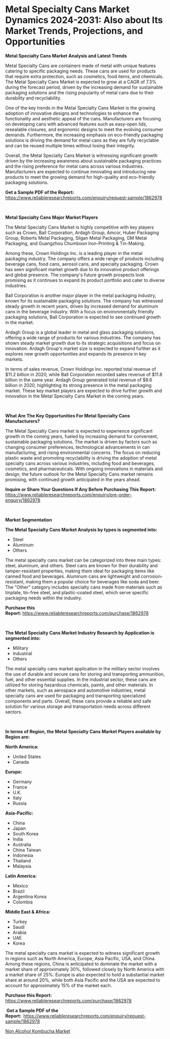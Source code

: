 <p><h1>Metal Specialty Cans Market Dynamics 2024-2031: Also about Its Market Trends, Projections, and Opportunities</h1></p><p><strong>Metal Specialty Cans Market Analysis and Latest Trends</strong></p>
<p><p>Metal Specialty Cans are containers made of metal with unique features catering to specific packaging needs. These cans are used for products that require extra protection, such as cosmetics, food items, and chemicals. The Metal Specialty Cans Market is expected to grow at a CAGR of 7.3% during the forecast period, driven by the increasing demand for sustainable packaging solutions and the rising popularity of metal cans due to their durability and recyclability.</p><p>One of the key trends in the Metal Specialty Cans Market is the growing adoption of innovative designs and technologies to enhance the functionality and aesthetic appeal of the cans. Manufacturers are focusing on developing cans with advanced features such as easy-open lids, resealable closures, and ergonomic designs to meet the evolving consumer demands. Furthermore, the increasing emphasis on eco-friendly packaging solutions is driving the demand for metal cans as they are fully recyclable and can be reused multiple times without losing their integrity.</p><p>Overall, the Metal Specialty Cans Market is witnessing significant growth driven by the increasing awareness about sustainable packaging practices and the rising preference for metal cans across various industries. Manufacturers are expected to continue innovating and introducing new products to meet the growing demand for high-quality and eco-friendly packaging solutions.</p></p>
<p><strong>Get a Sample PDF of the Report:&nbsp;</strong> <a href="https://www.reliableresearchreports.com/enquiry/request-sample/1862978">https://www.reliableresearchreports.com/enquiry/request-sample/1862978</a></p>
<p>&nbsp;</p>
<p><strong>Metal Specialty Cans Major Market Players</strong></p>
<p><p>The Metal Specialty Cans Market is highly competitive with key players such as Crown, Ball Corporation, Ardagh Group, Amcor, Huber Packaging Group, Roberts Metal Packaging, Silgan Metal Packaging, GM Metal Packaging, and Guangzhou Chumboon Iron-Printing & Tin-Making.</p><p>Among these, Crown Holdings Inc. is a leading player in the metal packaging industry. The company offers a wide range of products including beverage cans, food cans, aerosol cans, and specialty packaging. Crown has seen significant market growth due to its innovative product offerings and global presence. The company's future growth prospects look promising as it continues to expand its product portfolio and cater to diverse industries.</p><p>Ball Corporation is another major player in the metal packaging industry, known for its sustainable packaging solutions. The company has witnessed steady growth in recent years, driven by increased demand for aluminum cans in the beverage industry. With a focus on environmentally friendly packaging solutions, Ball Corporation is expected to see continued growth in the market.</p><p>Ardagh Group is a global leader in metal and glass packaging solutions, offering a wide range of products for various industries. The company has shown steady market growth due to its strategic acquisitions and focus on innovation. Ardagh Group's market size is expected to expand further as it explores new growth opportunities and expands its presence in key markets.</p><p>In terms of sales revenue, Crown Holdings Inc. reported total revenue of $11.2 billion in 2020, while Ball Corporation recorded sales revenue of $11.8 billion in the same year. Ardagh Group generated total revenue of $8.6 billion in 2020, highlighting its strong presence in the metal packaging market. These key market players are expected to drive further growth and innovation in the Metal Specialty Cans Market in the coming years.</p></p>
<p>&nbsp;</p>
<p><strong>What Are The Key Opportunities For Metal Specialty Cans Manufacturers?</strong></p>
<p><p>The Metal Specialty Cans market is expected to experience significant growth in the coming years, fueled by increasing demand for convenient, sustainable packaging solutions. The market is driven by factors such as changing consumer preferences, technological advancements in can manufacturing, and rising environmental concerns. The focus on reducing plastic waste and promoting recyclability is driving the adoption of metal specialty cans across various industries, including food and beverages, cosmetics, and pharmaceuticals. With ongoing innovations in materials and design, the future outlook for the Metal Specialty Cans market remains promising, with continued growth anticipated in the years ahead.</p></p>
<p><strong>Inquire or Share Your Questions If Any Before Purchasing This Report:</strong> <a href="https://www.reliableresearchreports.com/enquiry/pre-order-enquiry/1862978">https://www.reliableresearchreports.com/enquiry/pre-order-enquiry/1862978</a></p>
<p>&nbsp;</p>
<p><strong>Market Segmentation</strong></p>
<p><strong>The Metal Specialty Cans Market Analysis by types is segmented into:</strong></p>
<p><ul><li>Steel</li><li>Aluminum</li><li>Others</li></ul></p>
<p><p>The metal specialty cans market can be categorized into three main types: steel, aluminum, and others. Steel cans are known for their durability and tamper-resistant properties, making them ideal for packaging items like canned food and beverages. Aluminum cans are lightweight and corrosion-resistant, making them a popular choice for beverages like soda and beer. The "Other" category includes specialty cans made from materials such as tinplate, tin-free steel, and plastic-coated steel, which serve specific packaging needs within the industry.</p></p>
<p><strong>Purchase this Report:&nbsp;</strong><a href="https://www.reliableresearchreports.com/purchase/1862978">https://www.reliableresearchreports.com/purchase/1862978</a></p>
<p>&nbsp;</p>
<p><strong>The Metal Specialty Cans Market Industry Research by Application is segmented into:</strong></p>
<p><ul><li>Military</li><li>Industrial</li><li>Others</li></ul></p>
<p><p>The metal specialty cans market application in the military sector involves the use of durable and secure cans for storing and transporting ammunition, fuel, and other essential supplies. In the industrial sector, these cans are utilized for storing hazardous chemicals, paints, and other materials. In other markets, such as aerospace and automotive industries, metal specialty cans are used for packaging and transporting specialized components and parts. Overall, these cans provide a reliable and safe solution for various storage and transportation needs across different sectors.</p></p>
<p>&nbsp;</p>
<p><strong>In terms of Region, the Metal Specialty Cans Market Players available by Region are:</strong></p>
<p>
    <p> <strong> North America: </strong>
        <ul>
            <li>United States</li>
            <li>Canada</li>
        </ul>
        </p> 
    <p> <strong> Europe: </strong>
        <ul>
            <li>Germany</li>
            <li>France</li>
            <li>U.K.</li>
            <li>Italy</li>
            <li>Russia</li>
        </ul>
        </p> 
    <p> <strong> Asia-Pacific: </strong>
        <ul>
            <li>China</li>
            <li>Japan</li>
            <li>South Korea</li>
            <li>India</li>
            <li>Australia</li>
            <li>China Taiwan</li>
            <li>Indonesia</li>
            <li>Thailand</li>
            <li>Malaysia</li>
        </ul>
        </p> 
    <p> <strong> Latin America: </strong>
        <ul>
            <li>Mexico</li>
            <li>Brazil</li>
            <li>Argentina Korea</li>
            <li>Colombia</li>
        </ul>
        </p> 
    <p> <strong> Middle East & Africa: </strong>
        <ul>
            <li>Turkey</li>
            <li>Saudi</li>
            <li>Arabia</li>
            <li>UAE</li>
            <li>Korea</li>
        </ul>
    </p>
    </p>
<p><p>The metal specialty cans market is expected to witness significant growth in regions such as North America, Europe, Asia Pacific, USA, and China. Among these regions, China is anticipated to dominate the market with a market share of approximately 30%, followed closely by North America with a market share of 25%. Europe is also expected to hold a substantial market share at around 20%, while both Asia Pacific and the USA are expected to account for approximately 15% of the market each.</p></p>
<p><strong>Purchase this Report: </strong><a href="https://www.reliableresearchreports.com/purchase/1862978">https://www.reliableresearchreports.com/purchase/1862978</a></p>
<p>&nbsp;<strong>Get a Sample PDF of the Report:&nbsp;&nbsp;</strong><a href="https://www.reliableresearchreports.com/enquiry/request-sample/1862978">https://www.reliableresearchreports.com/enquiry/request-sample/1862978</a></p>
<p><strong></strong></p>
<p><p><a href="https://meowing-canidae-761.notion.site/Non-Alcohol-Kombucha-Market-Research-Report-Provides-Critical-Insights-that-can-help-Shape-Business--06d6e2d9807d442093dc70e77ffea1f5">Non Alcohol Kombucha Market</a></p></p>